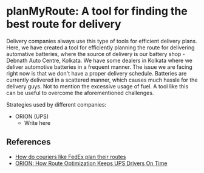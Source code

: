 # planMyRoute: A tool for finding the best route for delivery

Delivery companies always use this type of tools for efficient delivery plans. Here, we have created a tool for efficiently planning the route for delivering automative batteries, where the source of delivery is our battery shop - Debnath Auto Centre, Kolkata. We have some dealers in Kolkata where we deliver automotive batteries in a frequent manner. The issue we are facing right now is that we don't have a proper delivery schedule. Batteries are currently delivered in a scattered manner, which causes much hassle for the delivery guys. Not to mention the excessive usage of fuel. A tool like this can be useful to overcome the aforementioned challenges. 

Strategies used by different companies:
- ORION (UPS)
    - Write here


## References
- [How do couriers like FedEx plan their routes](https://www.routific.com/blog/how-do-experts-like-fedex-plan-delivery-routes#:~:text=Step%201%3A%20Sort%20routes%20by%20zip%2Fpostal%20code&text=By%20assigning%20each%20zone%20to,a%20shorter%20amount%20of%20time.)
- [ORION: How Route Optimization Keeps UPS Drivers On Time](https://www.roundtrip.ai/articles/ups-route-optimization-software)
